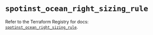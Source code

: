 # `spotinst_ocean_right_sizing_rule`

Refer to the Terraform Registry for docs: [`spotinst_ocean_right_sizing_rule`](https://registry.terraform.io/providers/spotinst/spotinst/1.199.0/docs/resources/ocean_right_sizing_rule).
